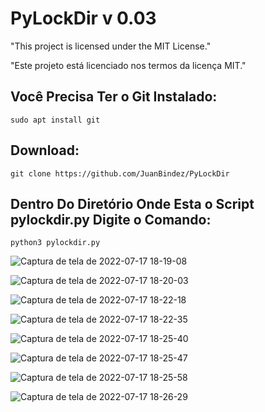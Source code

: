 # PyLockDir v 0.03

"This project is licensed under the MIT License."

"Este projeto está licenciado nos termos da licença MIT."

## Você Precisa Ter o Git Instalado:

`sudo apt install git`

## Download:

`git clone https://github.com/JuanBindez/PyLockDir`

## Dentro Do Diretório Onde Esta o Script pylockdir.py Digite o Comando:

`python3 pylockdir.py`


![Captura de tela de 2022-07-17 18-19-08](https://user-images.githubusercontent.com/79322362/179425751-3c7ff337-9988-432a-a18b-bddf05d0757a.png)

![Captura de tela de 2022-07-17 18-20-03](https://user-images.githubusercontent.com/79322362/179425754-63c89599-c89b-425f-b459-3fb610459ca0.png)

![Captura de tela de 2022-07-17 18-22-18](https://user-images.githubusercontent.com/79322362/179425758-940ebadc-1010-4882-a340-c3797f51d898.png)

![Captura de tela de 2022-07-17 18-22-35](https://user-images.githubusercontent.com/79322362/179425761-9ae76d4c-846c-4853-8ff0-5e9bd98bdd50.png)

![Captura de tela de 2022-07-17 18-25-40](https://user-images.githubusercontent.com/79322362/179425764-1187b4d2-c586-4f46-b184-9e7d4cb996fe.png)

![Captura de tela de 2022-07-17 18-25-47](https://user-images.githubusercontent.com/79322362/179425768-e887db52-4d65-4e50-91af-8659b1b5be4c.png)

![Captura de tela de 2022-07-17 18-25-58](https://user-images.githubusercontent.com/79322362/179425772-ad5923d8-f829-4e55-8337-c2ff721ec505.png)

![Captura de tela de 2022-07-17 18-26-29](https://user-images.githubusercontent.com/79322362/179425775-1b7d6c62-1b23-4ad6-9bd2-841ae477b42c.png)




